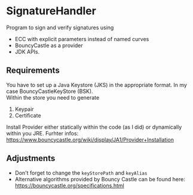 # SignatureHandler
Program to sign and verify signatures using 
* ECC with explicit parameters instead of named curves
* BouncyCastle as a provider
* JDK APIs.

## Requirements
You have to set up a Java Keystore (JKS) in the appropriate format. In my case BouncyCastleKeyStore (BSK).  
Within the store you need to generate 
1. Keypair
2. Certificate

Install Provider either statically within the code (as I did) or dynamically within you JRE. Furhter infos: https://www.bouncycastle.org/wiki/display/JA1/Provider+Installation

## Adjustments 
* Don't forget to change the `keyStorePath` and `keyAlias`
* Alternative algorithms provided by Bouncy Castle can be found here: https://bouncycastle.org/specifications.html
